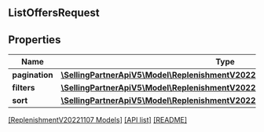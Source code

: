 ## ListOffersRequest

## Properties

Name | Type | Description | Notes
------------ | ------------- | ------------- | -------------
**pagination** | [**\SellingPartnerApiV5\Model\ReplenishmentV20221107\ListOffersRequestPagination**](ListOffersRequestPagination.md) |  |
**filters** | [**\SellingPartnerApiV5\Model\ReplenishmentV20221107\ListOffersRequestFilters**](ListOffersRequestFilters.md) |  |
**sort** | [**\SellingPartnerApiV5\Model\ReplenishmentV20221107\ListOffersRequestSort**](ListOffersRequestSort.md) |  | [optional]

[[ReplenishmentV20221107 Models]](../) [[API list]](../../Api) [[README]](../../../README.md)
